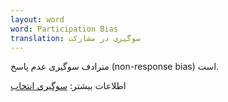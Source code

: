 ```yaml
---
layout: word
word: Participation Bias
translation: سوگیری در مشارکت
---
```


مترادف سوگیری عدم پاسخ (non-response bias) است.

اطلاعات بیشتر: [سوگیری انتخاب](/S/selection_bias)
